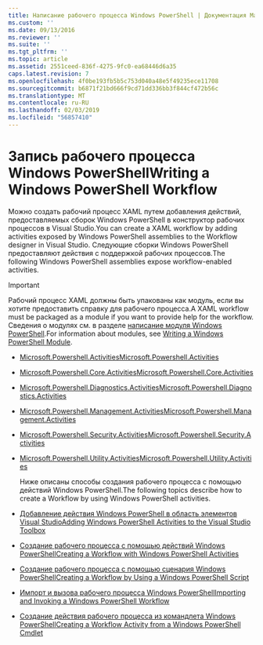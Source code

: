 ```yaml
---
title: Написание рабочего процесса Windows PowerShell | Документация Майкрософт
ms.custom: ''
ms.date: 09/13/2016
ms.reviewer: ''
ms.suite: ''
ms.tgt_pltfrm: ''
ms.topic: article
ms.assetid: 2551ceed-836f-4275-9fc0-ea68446d6a35
caps.latest.revision: 7
ms.openlocfilehash: 4f0be193fb5b5c753d040a48e5f49235ece11708
ms.sourcegitcommit: b6871f21bd666f9cd71dd336bb3f844cf472b56c
ms.translationtype: MT
ms.contentlocale: ru-RU
ms.lasthandoff: 02/03/2019
ms.locfileid: "56857410"
---
```

# <a name="writing-a-windows-powershell-workflow"></a><span data-ttu-id="0506b-102">Запись рабочего процесса Windows PowerShell</span><span class="sxs-lookup"><span data-stu-id="0506b-102">Writing a Windows PowerShell Workflow</span></span>

<span data-ttu-id="0506b-103">Можно создать рабочий процесс XAML путем добавления действий, предоставляемых сборок Windows PowerShell в конструктор рабочих процессов в Visual Studio.</span><span class="sxs-lookup"><span data-stu-id="0506b-103">You can create a XAML workflow by adding activities exposed by Windows PowerShell assemblies to the Workflow designer in Visual Studio.</span></span> <span data-ttu-id="0506b-104">Следующие сборки Windows PowerShell предоставляют действия с поддержкой рабочих процессов.</span><span class="sxs-lookup"><span data-stu-id="0506b-104">The following Windows PowerShell assemblies expose workflow-enabled activities.</span></span>

> [!IMPORTANT]
> <span data-ttu-id="0506b-105">Рабочий процесс XAML должны быть упакованы как модуль, если вы хотите предоставить справку для рабочего процесса.</span><span class="sxs-lookup"><span data-stu-id="0506b-105">A XAML workflow must be packaged as a module if you want to provide help for the workflow.</span></span> <span data-ttu-id="0506b-106">Сведения о модулях см. в разделе [написание модуля Windows PowerShell](../module/writing-a-windows-powershell-module.md).</span><span class="sxs-lookup"><span data-stu-id="0506b-106">For information about modules, see [Writing a Windows PowerShell Module](../module/writing-a-windows-powershell-module.md).</span></span>

- [<span data-ttu-id="0506b-107">Microsoft.Powershell.Activities</span><span class="sxs-lookup"><span data-stu-id="0506b-107">Microsoft.Powershell.Activities</span></span>](/dotnet/api/Microsoft.PowerShell.Activities)

- [<span data-ttu-id="0506b-108">Microsoft.Powershell.Core.Activities</span><span class="sxs-lookup"><span data-stu-id="0506b-108">Microsoft.Powershell.Core.Activities</span></span>](/dotnet/api/Microsoft.PowerShell.Core.Activities)

- [<span data-ttu-id="0506b-109">Microsoft.Powershell.Diagnostics.Activities</span><span class="sxs-lookup"><span data-stu-id="0506b-109">Microsoft.Powershell.Diagnostics.Activities</span></span>](/dotnet/api/Microsoft.PowerShell.Diagnostics.Activities)

- [<span data-ttu-id="0506b-110">Microsoft.Powershell.Management.Activities</span><span class="sxs-lookup"><span data-stu-id="0506b-110">Microsoft.Powershell.Management.Activities</span></span>](/dotnet/api/Microsoft.PowerShell.Management.Activities)

- [<span data-ttu-id="0506b-111">Microsoft.Powershell.Security.Activities</span><span class="sxs-lookup"><span data-stu-id="0506b-111">Microsoft.Powershell.Security.Activities</span></span>](/dotnet/api/Microsoft.PowerShell.Security.Activities)

- [<span data-ttu-id="0506b-112">Microsoft.Powershell.Utility.Activities</span><span class="sxs-lookup"><span data-stu-id="0506b-112">Microsoft.Powershell.Utility.Activities</span></span>](/dotnet/api/Microsoft.PowerShell.Utility.Activities)

  <span data-ttu-id="0506b-113">Ниже описаны способы создания рабочего процесса с помощью действий Windows PowerShell.</span><span class="sxs-lookup"><span data-stu-id="0506b-113">The following topics describe how to create a Workflow by using Windows PowerShell activities.</span></span>

- [<span data-ttu-id="0506b-114">Добавление действия Windows PowerShell в область элементов Visual Studio</span><span class="sxs-lookup"><span data-stu-id="0506b-114">Adding Windows PowerShell Activities to the Visual Studio Toolbox</span></span>](./adding-windows-powershell-activities-to-the-visual-studio-toolbox.md)

- [<span data-ttu-id="0506b-115">Создание рабочего процесса с помощью действий Windows PowerShell</span><span class="sxs-lookup"><span data-stu-id="0506b-115">Creating a Workflow with Windows PowerShell Activities</span></span>](./creating-a-workflow-with-windows-powershell-activities.md)

- [<span data-ttu-id="0506b-116">Создание рабочего процесса с помощью сценария Windows PowerShell</span><span class="sxs-lookup"><span data-stu-id="0506b-116">Creating a Workflow by Using a Windows PowerShell Script</span></span>](./creating-a-workflow-by-using-a-windows-powershell-script.md)

- [<span data-ttu-id="0506b-117">Импорт и вызова рабочего процесса Windows PowerShell</span><span class="sxs-lookup"><span data-stu-id="0506b-117">Importing and Invoking a Windows PowerShell Workflow</span></span>](./importing-and-invoking-a-windows-powershell-workflow.md)

- [<span data-ttu-id="0506b-118">Создание действия рабочего процесса из командлета Windows PowerShell</span><span class="sxs-lookup"><span data-stu-id="0506b-118">Creating a Workflow Activity from a Windows PowerShell Cmdlet</span></span>](./creating-a-workflow-activity-from-a-windows-powershell-cmdlet.md)